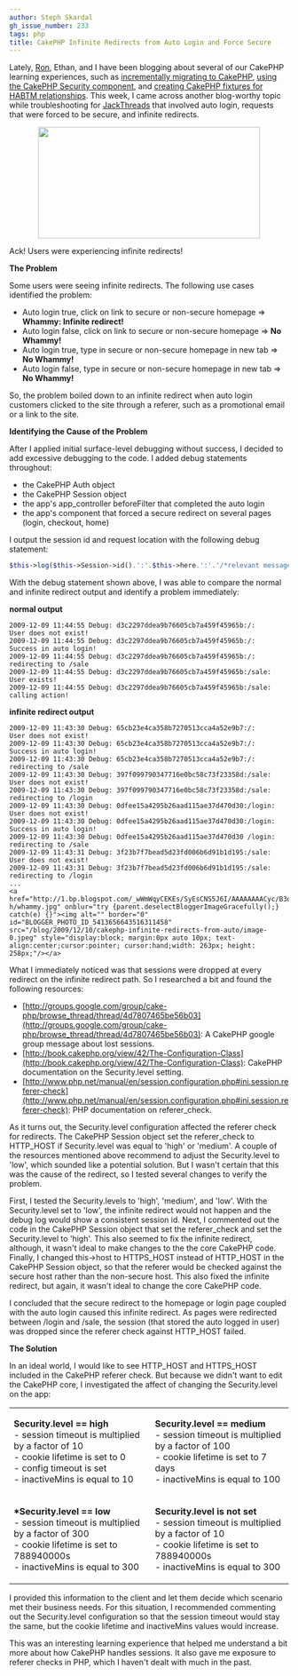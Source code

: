 ```yaml
---
author: Steph Skardal
gh_issue_number: 233
tags: php
title: CakePHP Infinite Redirects from Auto Login and Force Secure
---
```


Lately, [Ron](/team/ron_phipps), Ethan, and I have been blogging about several of our CakePHP learning experiences, such as [incrementally migrating to CakePHP](http://blog.endpoint.com/2009/12/iterative-migration-of-legacy.html), [using the CakePHP Security component](http://blog.endpoint.com/2009/12/using-security-component-and.html), and [creating CakePHP fixtures for HABTM relationships](http://blog.endpoint.com/2009/11/test-fixtures-for-cakephp-has-and.html). This week, I came across another blog-worthy topic while troubleshooting for [JackThreads](http://www.jackthreads.com) that involved auto login, requests that were forced to be secure, and infinite redirects.

<a href="http://2.bp.blogspot.com/_wWmWqyCEKEs/SyErTpCsuAI/AAAAAAAACyU/mLM1yidKsK0/s1600-h/infinite_redirect.png" onblur="try {parent.deselectBloggerImageGracefully();} catch(e) {}"><img alt="" border="0" id="BLOGGER_PHOTO_ID_5413655843510728706" src="/blog/2009/12/10/cakephp-infinite-redirects-from-auto/image-0.png" style="display:block; margin:0px auto 10px; text-align:center;cursor:pointer; cursor:hand;width: 400px; height: 201px;"/></a>

Ack! Users were experiencing infinite redirects!

**The Problem**

Some users were seeing infinite redirects. The following use cases identified the problem:

- Auto login true, click on link to secure or non-secure homepage => **Whammy: Infinite redirect!**
- Auto login false, click on link to secure or non-secure homepage => **No Whammy!**
- Auto login true, type in secure or non-secure homepage in new tab => **No Whammy!**
- Auto login false, type in secure or non-secure homepage in new tab => **No Whammy!**

So, the problem boiled down to an infinite redirect when auto login customers clicked to the site through a referer, such as a promotional email or a link to the site.

**Identifying the Cause of the Problem**

After I applied initial surface-level debugging without success, I decided to add excessive debugging to the code. I added debug statements throughout:

- the CakePHP Auth object
- the CakePHP Session object
- the app's app_controller beforeFilter that completed the auto login
- the app's component that forced a secure redirect on several pages (login, checkout, home)

I output the session id and request location with the following debug statement:

```php
$this->log($this->Session->id().':'.$this->here.':'.'/*relevant message about whatsup*/', LOG_DEBUG);
```

With the debug statement shown above, I was able to compare the normal and infinite redirect output and identify a problem immediately:

**normal output**
```nohighlight
2009-12-09 11:44:55 Debug: d3c2297ddea9b76605cb7a459f45965b:/:     User does not exist!
2009-12-09 11:44:55 Debug: d3c2297ddea9b76605cb7a459f45965b:/:     Success in auto login!
2009-12-09 11:44:55 Debug: d3c2297ddea9b76605cb7a459f45965b:/:     redirecting to /sale
2009-12-09 11:44:55 Debug: d3c2297ddea9b76605cb7a459f45965b:/sale: User exists!
2009-12-09 11:44:55 Debug: d3c2297ddea9b76605cb7a459f45965b:/sale: calling action!
```

**infinite redirect output**
```nohighlight
2009-12-09 11:43:30 Debug: 65cb23e4ca358b7270513cca4a52e9b7:/:      User does not exist!
2009-12-09 11:43:30 Debug: 65cb23e4ca358b7270513cca4a52e9b7:/:      Success in auto login!
2009-12-09 11:43:30 Debug: 65cb23e4ca358b7270513cca4a52e9b7:/:      redirecting to /sale
2009-12-09 11:43:30 Debug: 397f099790347716e0bc58c73f23358d:/sale:  User does not exist!
2009-12-09 11:43:30 Debug: 397f099790347716e0bc58c73f23358d:/sale:  redirecting to /login
2009-12-09 11:43:30 Debug: 0dfee15a4295b26aad115ae37d470d30:/login: User does not exist!
2009-12-09 11:43:30 Debug: 0dfee15a4295b26aad115ae37d470d30:/login: Success in auto login!
2009-12-09 11:43:30 Debug: 0dfee15a4295b26aad115ae37d470d30 /login: redirecting to /sale
2009-12-09 11:43:31 Debug: 3f23b7f7bead5d23fd006b6d91b1d195:/sale:  User does not exist!
2009-12-09 11:43:31 Debug: 3f23b7f7bead5d23fd006b6d91b1d195:/sale:  redirecting to /login
...
<a href="http://1.bp.blogspot.com/_wWmWqyCEKEs/SyEsCNS5J6I/AAAAAAAACyc/B3qvQAD_XhA/s1600-h/whammy.jpg" onblur="try {parent.deselectBloggerImageGracefully();} catch(e) {}"><img alt="" border="0" id="BLOGGER_PHOTO_ID_5413656643516311458" src="/blog/2009/12/10/cakephp-infinite-redirects-from-auto/image-0.jpeg" style="display:block; margin:0px auto 10px; text-align:center;cursor:pointer; cursor:hand;width: 263px; height: 258px;"/></a>
```

What I immediately noticed was that sessions were dropped at every redirect on the infinite redirect path. So I researched a bit and found the following resources:

- [http://groups.google.com/group/cake-php/browse_thread/thread/4d7807465be56b03](http://groups.google.com/group/cake-php/browse_thread/thread/4d7807465be56b03): A CakePHP google group message about lost sessions.
- [http://book.cakephp.org/view/42/The-Configuration-Class](http://book.cakephp.org/view/42/The-Configuration-Class): CakePHP documentation on the Security.level setting.
- [http://www.php.net/manual/en/session.configuration.php#ini.session.referer-check](http://www.php.net/manual/en/session.configuration.php#ini.session.referer-check): PHP documentation on referer_check.

As it turns out, the Security.level configuration affected the referer check for redirects. The CakePHP Session object set the referer_check to HTTP_HOST if Security.level was equal to 'high' or 'medium'. A couple of the resources mentioned above recommend to adjust the Security.level to 'low', which sounded like a potential solution. But I wasn't certain that this was the cause of the redirect, so I tested several changes to verify the problem.

First, I tested the Security.levels to 'high', 'medium', and 'low'. With the Security.level set to 'low', the infinite redirect would not happen and the debug log would show a consistent session id. Next, I commented out the code in the CakePHP Session object that set the referer_check and set the Security.level to 'high'. This also seemed to fix the infinite redirect, although, it wasn't ideal to make changes to the the core CakePHP code. Finally, I changed this->host to HTTPS_HOST instead of HTTP_HOST in the CakePHP Session object, so that the referer would be checked against the secure host rather than the non-secure host. This also fixed the infinite redirect, but again, it wasn't ideal to change the core CakePHP code.

I concluded that the secure redirect to the homepage or login page coupled with the auto login caused this infinite redirect. As pages were redirected between /login and /sale, the session (that stored the auto logged in user) was dropped since the referer check against HTTP_HOST failed.

**The Solution**

In an ideal world, I would like to see HTTP_HOST and HTTPS_HOST included in the CakePHP referer check. But because we didn't want to edit the CakePHP core, I investigated the affect of changing the Security.level on the app:

<table width="100%">
<tbody><tr>
<td valign="top">
<p><b>Security.level == high</b><br/>
- session timeout is multiplied by a factor of 10<br/>
- cookie lifetime is set to 0<br/>
- config timeout is set<br/>
- inactiveMins is equal to 10</p>
</td>
<td valign="top">
<p><b>Security.level == medium</b><br/>
- session timeout is multiplied by a factor of 100<br/>
- cookie lifetime is set to 7 days<br/>
- inactiveMins is equal to 100</p>
</td>
</tr><tr>
<td valign="top">
<p><b>*Security.level == low</b><br/>
- session timeout is multiplied by a factor of 300<br/>
- cookie lifetime is set to 788940000s<br/>
- inactiveMins is equal to 300</p>
</td>
<td valign="top">
<p><b>Security.level is not set</b><br/>
- session timeout is multiplied by a factor of 10<br/>
- cookie lifetime is set to 788940000s<br/>
- inactiveMins is equal to 300<br/></p>
</td>
</tr>
</tbody></table>

I provided this information to the client and let them decide which scenario met their business needs. For this situation, I recommended commenting out the Security.level configuration so that the session timeout would stay the same, but the cookie lifetime and inactiveMins values would increase.

This was an interesting learning experience that helped me understand a bit more about how CakePHP handles sessions. It also gave me exposure to referer checks in PHP, which I haven't dealt with much in the past.
